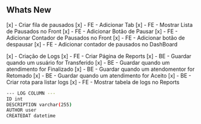 ## Whats New

[x] - Criar fila de pausados
  [x] - FE - Adicionar Tab
  [x] - FE - Mostrar Lista de Pausados no Front
  [x] - FE - Adicionar Botão de Pausar
  [x] - FE - Adicionar Contador de Pausados no Front
  [x] - FE - Adicionar botão de despausar
  [x] - FE - Adicionar contador de pausados no DashBoard

[x] - Criação de Logs
  [x] - FE - Criar Página de Reports
  [x] - BE - Guardar quando um usuário for Transferido
  [x] - BE - Guardar quando um atendimento for Finalizado
  [x] - BE - Guardar quando um atendomentor for Retomado
  [x] - BE - Guardar quando um atendimento for Aceito
  [x] - BE - Criar rota para listar logs
  [x] - FE - Mostrar tabela de logs no Reports

```sh
--- LOG COLUMN ---
ID int
DESCRIPTION varchar(255)  
AUTHOR user
CREATEDAT datetime
```
